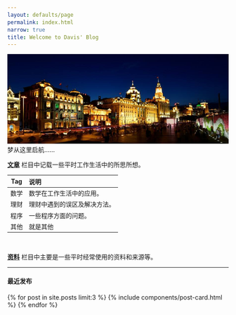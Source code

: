 ```yaml
---
layout: defaults/page
permalink: index.html
narrow: true
title: Welcome to Davis' Blog
---
```

<div class="card mb-3">
    <img class="card-img-top" src="/asset/index/waitan.jpg"/>
    <div class="card-body bg-light">
        <div class="card-text">
            梦从这里启航……
        </div>
    </div>
</div>

[**文章**]({{site.utl}}list/posts.html) 栏目中记载一些平时工作生活中的所思所想。

|Tag|说明|
|:----:|:----|
|数学|数学在工作生活中的应用。|
|理财|理财中遇到的误区及解决方法。|
|程序|一些程序方面的问题。|
|其他|就是其他|

<br>

[**资料**]({{site.utl}}list/projects.html) 栏目中主要是一些平时经常使用的资料和来源等。

***
#### 最近发布

{% for post in site.posts limit:3 %}
{% include components/post-card.html %}
{% endfor %}


